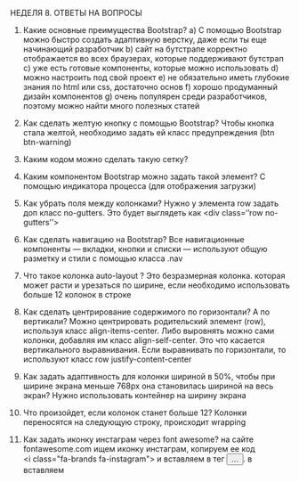 НЕДЕЛЯ 8. ОТВЕТЫ НА ВОПРОСЫ

1. Какие основные преимущества Bootstrap?
а) С помощью Bootstrap можно быстро создать адаптивную верстку, даже если ты еще начинающий разработчик
b) сайт на бутстрапе корректно отображается во всех браузерах, которые поддерживают бутстрап
c) уже есть готовые компоненты, которые можно использовать
d) можно настроить под свой проект
e) не обязательно иметь глубокие знания по html или css, достаточно основ
f) хорошо продуманный дизайн компонентов
g) очень популярен среди разработчиков, поэтому можно найти много полезных статей

2. Как сделать желтую кнопку с помощью Bootstrap?
Чтобы кнопка стала желтой, необходимо задать ей класс предупреждения (btn btn-warning)

3. Каким кодом можно сделать такую сетку?

4. Каким компонентом Bootstrap можно задать такой элемент? С помощью индикатора процесса (для отображения загрузки)

5. Как убрать поля между колонками?
Нужно у элемента row задать доп класс no-gutters. Это будет выглядеть как <div class=‘’row no-gutters’’>

6. Как сделать навигацию на Bootstrap?
Все навигационные компоненты — вкладки, кнопки и списки — используют общую разметку и стили с помощью класса .nav

7. Что такое колонка auto-layout ?
Это безразмерная колонка. которая может расти и урезаться по ширине, если необходимо использовать больше 12 колонок в строке

8. Как сделать центрирование содержимого по горизонтали? А по вертикали?
Можно центрировать родительский элемент (row), используя класс align-items-center. Либо выровнять можно сами колонки, добавляя им класс align-self-center. Это что касается вертикального выравнивания. Если выравнивать по горизонтали, то используют класс row justify-content-center

9. Как задать адаптивность для колонки шириной в 50%, чтобы при ширине экрана меньше 768px она становилась шириной на весь экран?
Нужно использовать контейнер на ширину экрана <div class="container-fluid"></div>

10. Что произойдет, если колонок станет больше 12?
Колонки переносятся на следующую строку, происходит wrapping 

11. Как задать иконку инстаграм через font awesome?
на сайте fontawesome.com ищем иконку инстаграм, копируем ее код <i class="fa-brands fa-instagram"></i> и вставляем в тег <button>…</button>. в <head> вставляем <script> со ссылкой, которую получаешь по почте при регистрации на сайте

12. Чем отличается container от container-fluid?
Container-fluid это контейнер с шириной на весь экран (на всех устройствах он будет располагаться на всю ширину экрана)
Container это контейнер с фиксированной шириной (ширина меняется в зависимости от ширины экрана устройства)

ПРАКТИЧЕСКОЕ ЗАДАНИЕ 1
Какой чудесный способ увидеть свои слабые места :D

<img width="687" alt="guess_css" src="https://user-images.githubusercontent.com/110172816/192138878-b9ddc33a-f29b-4950-be90-e12140081f41.png">


